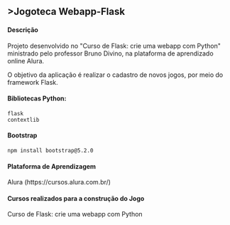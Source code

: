 <h2> >Jogoteca Webapp-Flask </h2>

<h4>Descrição</h4>

<p>Projeto desenvolvido no "Curso de Flask: crie uma webapp com Python" ministrado pelo professor Bruno Divino, na plataforma de aprendizado online Alura. </p>

<p>O objetivo da aplicação é realizar o cadastro de novos jogos, por meio do framework Flask.</p>


<h4>Bibliotecas Python:</h4>

```
flask
contextlib
```

<h4>Bootstrap</h4>

```
npm install bootstrap@5.2.0
```

<h4>Plataforma de Aprendizagem</h4>
<p>Alura (https://cursos.alura.com.br/)</p>


<h4>Cursos realizados para a construção do Jogo</h4>
<p>Curso de Flask: crie uma webapp com Python</p>

